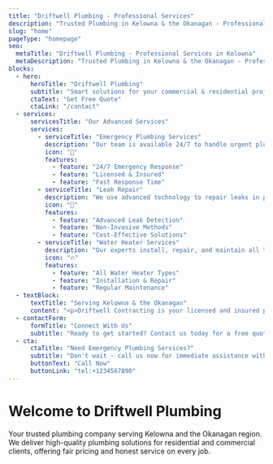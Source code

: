```yaml
---
title: "Driftwell Plumbing - Professional Services"
description: "Trusted Plumbing in Kelowna & the Okanagan - Professional plumbing, installation & repair services you can trust."
slug: "home"
pageType: "homepage"
seo:
  metaTitle: "Driftwell Plumbing - Professional Services in Kelowna"
  metaDescription: "Trusted Plumbing in Kelowna & the Okanagan - Professional plumbing, installation & repair services you can trust."
blocks:
  - hero:
      heroTitle: "Driftwell Plumbing"
      subtitle: "Smart solutions for your commercial & residential projects."
      ctaText: "Get Free Quote"
      ctaLink: "/contact"
  - services:
      servicesTitle: "Our Advanced Services"
      services:
        - serviceTitle: "Emergency Plumbing Services"
          description: "Our team is available 24/7 to handle urgent plumbing issues, providing fast and dependable solutions to prevent property damage and restore your peace of mind."
          icon: "🚨"
          features:
            - feature: "24/7 Emergency Response"
            - feature: "Licensed & Insured"
            - feature: "Fast Response Time"
        - serviceTitle: "Leak Repair"
          description: "We use advanced technology to repair leaks in pipes, fixtures, and walls. Our services help prevent costly water damage and keep your plumbing system running efficiently."
          icon: "🔧"
          features:
            - feature: "Advanced Leak Detection"
            - feature: "Non-Invasive Methods"
            - feature: "Cost-Effective Solutions"
        - serviceTitle: "Water Heater Services"
          description: "Our experts install, repair, and maintain all types of water heaters, including tankless and traditional models. We ensure you have reliable hot water and address issues like inconsistent temperatures or system failures."
          icon: "🔥"
          features:
            - feature: "All Water Heater Types"
            - feature: "Installation & Repair"
            - feature: "Regular Maintenance"
  - textBlock:
      textTitle: "Serving Kelowna & the Okanagan"
      content: "<p>Driftwell Contracting is your licensed and insured plumbing company serving Kelowna and the Okanagan region. We deliver high-quality plumbing solutions for residential and commercial clients, offering fair pricing and honest service on every job.</p><p>Our experienced team handles everything from emergency repairs and leak detection to full bathroom and kitchen renovations, water heater services, and more. Contact us today for professional plumbing services you can trust in Kelowna and the Okanagan.</p>"
  - contactForm:
      formTitle: "Connect With Us"
      subtitle: "Ready to get started? Contact us today for a free quote on your plumbing needs."
  - cta:
      ctaTitle: "Need Emergency Plumbing Services?"
      subtitle: "Don't wait - call us now for immediate assistance with your plumbing emergency."
      buttonText: "Call Now"
      buttonLink: "tel:+1234567890"
---
```


# Welcome to Driftwell Plumbing

Your trusted plumbing company serving Kelowna and the Okanagan region. We deliver high-quality plumbing solutions for residential and commercial clients, offering fair pricing and honest service on every job.